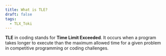 ```yaml
---
title: What is TLE?
draft: false
tags:
  - TLX_Toki
---
```

**TLE** in coding stands for **Time Limit Exceeded**. It occurs when a program takes longer to execute than the maximum allowed time for a given problem in competitive programming or coding challenges.
